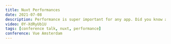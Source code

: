 ```yaml
---
title: Nuxt Performances
date: 2021-07-08
description: Performance is super important for any app. Did you know all the cool things Nuxt does for you out of the box, to make sure your app is as performant as possible? Let’s take a look at them and dive into some more performance enhancements for your Nuxt app.
video: 0Y-XdRyUb1U
tags: [conference talk, nuxt, performance]
conference: Vue Amsterdam
---
```

